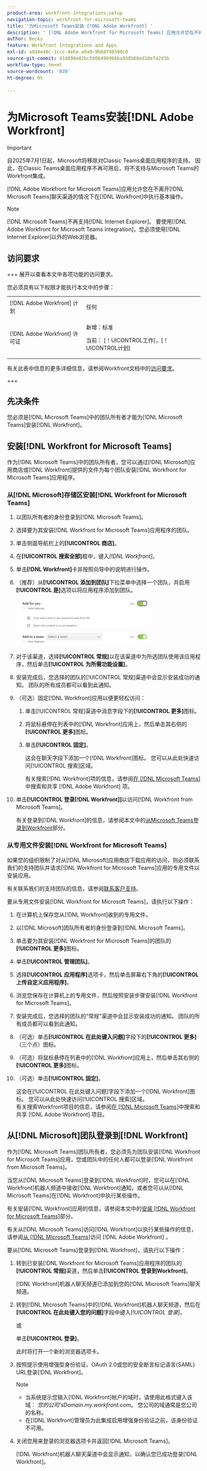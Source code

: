 ```yaml
---
product-area: workfront-integrations;setup
navigation-topic: workfront-for-microsoft-teams
title: '为Microsoft Teams安装 [!DNL Adobe Workfront] '
description: ' [!DNL Adobe Workfront for Microsoft Teams] 应用允许您在不离开 [!DNL Microsoft Teams] 聊天频道的情况下在 [!DNL Workfront] 中执行基本操作。'
author: Becky
feature: Workfront Integrations and Apps
exl-id: a8d4e48c-1ccc-4e6e-a0a0-9b68748590c0
source-git-commit: 41d898e82bc5b06498966ba938b68ed10e742d3b
workflow-type: tm+mt
source-wordcount: '839'
ht-degree: 0%

---
```


# 为Microsoft Teams安装[!DNL Adobe Workfront]

<!-- Audited: 1/2024 -->

>[!IMPORTANT]
>
>自2025年7月1日起，Microsoft将移除对Classic Teams桌面应用程序的支持。 因此，在Classic Teams桌面应用程序不再可用后，将不支持与Microsoft Teams的Workfront集成。


[!DNL Adobe Workfront for Microsoft Teams]应用允许您在不离开[!DNL Microsoft Teams]聊天渠道的情况下在[!DNL Workfront]中执行基本操作。

>[!NOTE]
>
>[!DNL Microsoft Teams]不再支持[!DNL Internet Explorer]。 要使用[!DNL Adobe Workfront for Microsoft Teams integration]，您必须使用[!DNL Internet Explorer]以外的Web浏览器。


## 访问要求

+++ 展开以查看本文中各项功能的访问要求。

您必须具有以下权限才能执行本文中的步骤：

<table style="table-layout:auto"> 
 <col> 
 <col> 
 <tbody> 
  <tr> 
   <td role="rowheader">[!DNL Adobe Workfront] 计划</td> 
   <td> <p>任何</p> </td> 
  </tr> 
  <tr> 
   <td role="rowheader">[!DNL Adobe Workfront] 许可证</td> 
   <td><p>新增：标准</p>
    <p>当前： [！UICONTROL工作]，[！UICONTROL计划]</p> </td> 
  </tr> 
 </tbody> 
</table>

有关此表中信息的更多详细信息，请参阅Workfront文档中的[访问要求](/help/quicksilver/administration-and-setup/add-users/access-levels-and-object-permissions/access-level-requirements-in-documentation.md)。

+++

## 先决条件

您必须是[!DNL Microsoft Teams]中的团队所有者才能为[!DNL Microsoft Teams]安装[!DNL Workfront]。

## 安装[!DNL Workfront for Microsoft Teams]

作为[!DNL Microsoft Teams]中的团队所有者，您可以通过[!DNL Microsoft]应用商店或[!DNL Workfront]提供的文件为每个团队安装[!DNL Workfront for Microsoft Teams]应用程序。

### 从[!DNL Microsoft]存储区安装[!DNL Workfront for Microsoft Teams]

1. 以团队所有者的身份登录到[!DNL Microsoft Teams]。
1. 选择要为其安装[!DNL Workfront for Microsoft Teams]应用程序的团队。
1. 单击侧面导航栏上的&#x200B;**[!UICONTROL 商店]**。

1. 在&#x200B;**[!UICONTROL 搜索全部]**&#x200B;框中，键入&#x200B;*[!DNL Workfront]*。

1. 单击&#x200B;**[!DNL Workfront]**&#x200B;卡并按照向导中的说明进行操作。
1. （推荐）从&#x200B;**[!UICONTROL 添加到团队]**&#x200B;下拉菜单中选择一个团队，并启用&#x200B;**[!UICONTROL 是]**&#x200B;选项以将应用程序添加到团队。

   ![ms_teams_add_to_a_team_option.png](assets/ms-teams-add-to-a-team-option-350x122.png)

1. 对于该渠道，选择&#x200B;**[!UICONTROL 常规]**&#x200B;以在该渠道中为所选团队使用该应用程序，然后单击&#x200B;**[!UICONTROL 为所需功能设置]**。

1. 安装完成后，您选择的团队的[!UICONTROL 常规]渠道中会显示安装成功的通知。 团队的所有成员都可以看到此通知。
1. （可选）固定[!DNL Workfront]应用以便更轻松访问：

   1. 单击[!UICONTROL 常规]渠道中消息字段下的&#x200B;**[!UICONTROL 更多]**&#x200B;图标。

   1. 将鼠标悬停在列表中的[!DNL Workfront]应用上，然后单击其右侧的&#x200B;**[!UICONTROL 更多]**&#x200B;图标。

   1. 单击&#x200B;**[!UICONTROL 固定]**。

      这会在聊天字段下添加一个[!DNL Workfront]图标。 您可以从此处快速访问[!UICONTROL 搜索]区域。

      有关搜索[!DNL Workfront]项的信息，请参阅[在 [!DNL Microsoft Teams]](../../workfront-integrations-and-apps/using-workfront-with-microsoft-teams/search-for-and-share-wf-items-in-ms-teams.md)中搜索和共享 [!DNL Adobe Workfront] 项。

1. 单击&#x200B;**[!UICONTROL 登录[!DNL Workfront]]**&#x200B;以访问[!DNL Workfront from Microsoft Teams]。

   有关登录到[!DNL Workfront]的信息，请参阅本文中的[从Microsoft Teams登录到Workfront](#log-in-to-workfront-from-microsoft-teams)部分。

### 从专用文件安装[!DNL Workfront for Microsoft Teams]

如果您的组织限制了对从[!DNL Microsoft]应用商店下载应用的访问，则必须联系我们的支持团队并请求[!DNL Workfront for Microsoft Teams]应用的专用文件以安装应用。

有关联系我们的支持团队的信息，请参阅[联系客户支持](../../workfront-basics/tips-tricks-and-troubleshooting/contact-customer-support.md)。

要从专用文件安装[!DNL Workfront for Microsoft Teams]，请执行以下操作：

1. 在计算机上保存您从[!DNL Workfront]收到的专用文件。
1. 以[!DNL Microsoft]团队所有者的身份登录到[!DNL Microsoft Teams]。
1. 单击要为其安装[!DNL Workfront for Microsoft Teams]的团队的&#x200B;**[!UICONTROL 更多]**&#x200B;图标。

1. 单击&#x200B;**[!UICONTROL 管理团队]**。
1. 选择&#x200B;**[!UICONTROL 应用程序]**&#x200B;选项卡，然后单击屏幕右下角的&#x200B;**[!UICONTROL 上传自定义应用程序]**。

1. 浏览您保存在计算机上的专用文件，然后按照安装步骤安装[!DNL Workfront for Microsoft Teams]。
1. 安装完成后，您选择的团队的“常规”渠道中会显示安装成功的通知。 团队的所有成员都可以看到此通知。
1. （可选）单击&#x200B;**[!UICONTROL 在此处键入问题]**&#x200B;字段下的&#x200B;**[!UICONTROL 更多]**（三个点）图标。

1. （可选）将鼠标悬停在列表中的[!DNL Workfront]应用上，然后单击其右侧的&#x200B;**[!UICONTROL 更多]**&#x200B;图标。

1. （可选）单击&#x200B;**[!UICONTROL 固定]**。

   这会在[!UICONTROL 在此处键入问题]字段下添加一个[!DNL Workfront]图标。 您可以从此处快速访问[!UICONTROL 搜索]区域。\
   有关搜索Workfront项目的信息，请参阅[在 [!DNL Microsoft Teams]](../../workfront-integrations-and-apps/using-workfront-with-microsoft-teams/search-for-and-share-wf-items-in-ms-teams.md)中搜索和共享 [!DNL Adobe Workfront] 项目。

## 从[!DNL Microsoft]团队登录到[!DNL Workfront]

作为[!DNL Microsoft Teams]团队所有者，您必须先为团队安装[!DNL Workfront for Microsoft Teams]应用，您或团队中的任何人都可以登录[!DNL Workfront from Microsoft Teams]。

当您从[!DNL Microsoft Teams]登录到[!DNL Workfront]时，您可以在[!DNL Workfront]机器人频道中接收[!DNL Workfront]通知，或者您可以从[!DNL Microsoft Teams]在[!DNL Workfront]中执行某些操作。

有关安装[!DNL Workfront]应用的信息，请参阅本文中的[安装 [!DNL Workfront for Microsoft Teams]](#install-workfront-for-microsoft-teams)部分。

有关从[!DNL Microsoft Teams]访问[!DNL Workfront]以执行某些操作的信息，请参阅[从 [!DNL Microsoft Teams]](../../workfront-integrations-and-apps/using-workfront-with-microsoft-teams/access-workfront-from-ms-teams.md)访问 [!DNL Adobe Workfront] 。

要从[!DNL Microsoft Teams]登录到[!DNL Workfront]，请执行以下操作：

1. 转到已安装[!DNL Workfront for Microsoft Teams]应用程序的团队的&#x200B;**[!UICONTROL 常规]**&#x200B;渠道，然后单击&#x200B;**[!UICONTROL 登录到Workfront]**。

   [!DNL Workfront]机器人聊天频道已添加到您的[!DNL Microsoft Teams]聊天频道。

1. 转到[!DNL Microsoft Teams]中的[!DNL Workfront]机器人聊天频道，然后在&#x200B;**[!UICONTROL 在此处键入您的问题]**&#x200B;字段中键入&#x200B;*[!UICONTROL 登录]*。

   或

   单击&#x200B;**[!UICONTROL 登录]**。

   此时将打开一个新的浏览器选项卡。

1. 按照提示使用增强型身份验证、OAuth 2.0或您的安全断言标记语言(SAML) URL登录[!DNL Workfront]。

   >[!NOTE]
   >
   >* 当系统提示您输入[!DNL Workfront]帐户的域时，请使用此格式键入该域： *您的公司&#39;sDomain.my.workfront.com*。 您公司的域通常是您公司的名称。
   >* 在[!DNL Workfront]管理员为此集成启用增强身份验证之前，该身份验证不可用。


1. 关闭您用来登录的浏览器选项卡并返回[!DNL Microsoft Teams]。

   [!DNL Workfront]机器人聊天渠道中会显示通知，以确认您已成功登录[!DNL Workfront]。
